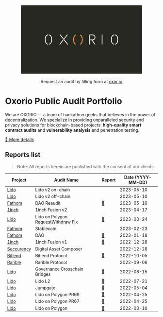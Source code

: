 <p align="center">
  <img width="400" height="225" src="./oxorio.png">
</p>

<p align="center">
 Request an audit by filling form at <a href="https://oxor.io/">oxor.io</a>
</p>

# Oxorio Public Audit Portfolio
We are OXORIO — a team of hackathon geeks that believes in the power of decentralization. We specialize in providing unparalleled security and privacy solutions for blockchain-based projects: **high-quality smart contract audits** and **vulnerability analysis** and penetration testing.

[📑 More details](./oxorio.pdf)

## Reports list
> Note: All reports herein are published with the consent of our clients.

| Project | Audit Name | Report | Date (YYYY-MM-DD) |
|---|---|---|---|
| [Lido](https://lido.fi/) | Lido v2 on-chain | | 2023-05-10 |
| [Lido](https://lido.fi/) | Lido v2 off-chain | | 2023-05-10 |
| [Fathom](https://fathom.fi/) | DAO Reaudit | [📄](./Fathom/DAO_Reaudit.pdf "Read audit report") | 2023-05-10 |
| [1inch](https://1inch.io/) | 1inch Fusion v2 | | 2023-04-17 |
| [Lido](https://lido.fi/) | Lido on Polygon RequestWithdraw Fix | [📄](./Lido/Lido_on_Polygon_RequestWithdraw_Fix.pdf "Read audit report") | 2023-03-24 |
| [Fathom](https://fathom.fi/) | Stablecoin | | 2023-02-23 |
| [Fathom](https://fathom.fi/) | DAO | [📄](./Fathom/DAO.pdf "Read audit report") | 2023-01-18 |
| [1inch](https://1inch.io/) | 1inch Fusion v1 | [📄](./1inch/Fusion_mode_v1.pdf "Read audit report") | 2022-12-28 |
| [Seccurency](https://securrency.com/) | Digital Asset Composer | | 2022-12-28 |
| [Bitlend](https://bitlend.fi/) | Bitlend Protocol | [📄](./Bitlend/Bitlend.pdf "Read audit report") | 2022-10-05 |
| [Rarible](https://rarible.com/) | Rarible Protocol | | 2022-09-06 |
| [Lido](https://lido.fi/) | Governance Crosschain Bridges | [📄](./Lido/Governance_Crosschain_Bridges.pdf "Read audit report") | 2022-08-15 |
| [Lido](https://lido.fi/) | Lido L2 | [📄](./Lido/Lido_L2.pdf "Read audit report") | 2022-07-21 |
| [Lido](https://lido.fi/) | Jumpgate | [📄](./Lido/Jumpgate%20Report.pdf "Read audit report") | 2022-05-04 |
| [Lido](https://lido.fi/) | Lido on Polygon PR69 | [📄](./Lido/Lido%20on%20Polygon%20PR69%20Report.pdf "Read audit report") | 2022-04-25 |
| [Lido](https://lido.fi/) | Lido on Polygon PR67 | [📄](./Lido/Lido%20on%20Polygon%20PR67%20Report.pdf "Read audit report") | 2022-04-25 |
| [Lido](https://lido.fi/) | Lido on Polygon | [📄](./Lido/Lido%20on%20Polygon%20Report.pdf "Read audit report") | 2022-03-10 |
